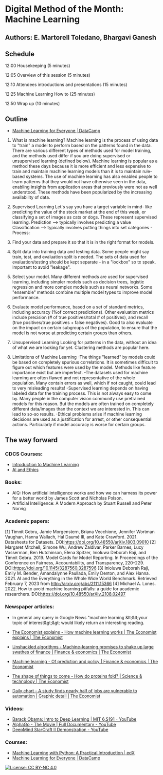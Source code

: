 # Digital Method of the Month: Machine Learning


## Authors: E. Martorell Toledano, Bhargavi Ganesh

## Schedule

12:00 Housekeeping (5 minutes)

12:05 Overview of this session (5 minutes)

12:10 Attendees introductions and presentations (15 minutes)

12:25 Machine Learning How to (25 minutes)

12:50 Wrap up (10 minutes)

## Outline

- [Machine Learning for Everyone | DataCamp](https://learn.datacamp.com/courses/introduction-to-machine-learning-with-r)

1. What is machine learning?
Machine learning is the process of using data to "train" a model to perform based on the patterns found in the data. There are various different types of methods used for model training, and the methods used differ if you are doing supervised or unsupervised learning (defined below). Machine learning is popular as a method these days because it is more efficient and less expensive to train and maintain machine learning models than it is to maintain rule-based systems. The use of machine learning has also enabled people to learn patterns that they would not have otherwise seen in the data, enabling insights from application areas that previously were not as well understood. These methods have been popularized by the increasing availability of data.

2. Supervised Learning
Let's say you have a target variable in mind- like predicting the value of the stock market at the end of this week, or classifying a set of images as cats or dogs. These represent supervised learning. 
Prediction --> typically involves predicting a value
Classification --> typically involves putting things into set categories
-Process:
1. Find your data and prepare it so that it is in the right format for models.
2. Split data into training data and testing data. Some people might say train, test, and evaluation split is needed. The sets of data used for evaluation/testing should be kept separate - in a "lockbox" so to speak. Important to avoid "leakage".
3. Select your model. Many different methods are used for supervised learning, including simpler models such as     decision trees, logistic regression and more complex models such as neural networks. Some "ensemble" methods combine multiple model types to improve model performance.
4. Evaluate model performance, based on a set of standard metrics, including accuracy (%of correct predictions). Other evaluation metrics include precision (# of true positives/total # of positives), and recall (true positives/true positives + false negatives). Good to also evaluate on the impact on certain subgroups of the population, to ensure that the model is not worse at predicting certain groups than others.

6. Unsupervised Learning
Looking for patterns in the data, without an idea of what we are looking for yet. Clustering methods are popular here.

7. Limitations of Machine Learning
-The things "learned" by models could be based on completely spurious correlations. It is sometimes difficult to figure out which features were used by the model. Methods like feature importance exist but are imperfect.
-The datasets used for machine learning are often flawed and not representative of the whole population. Many contain errors as well, which if not caught, could lead to very misleading results!
-Supervised learning depends on having labeled data for the training process. This is not always easy to come by. Many people in the computer vision community use pretrained models for this reason. But the models are often trained on completely different data/images than the context we are interested in. This can lead to so-so results.
-Ethical problems arise if machine learning decisions are used as a justification for arrest, or other consequential actions. Particularly if model accuracy is worse for certain groups.

## The way forward 

### CDCS Courses:
- [Introduction to Machine Learning](https://www.cdcs.ed.ac.uk/events/intro-to-machine-learning)
- [AI and Ethics](https://www.cdcs.ed.ac.uk/events/ai-ethics)


### Books:

- AIQ: How artificial intelligence works and how we can harness its power for a better world by James Scott and Nicholas Polson.
- Artificial Intelligence: A Modern Approach by Stuart Russell and Peter Norvig

### Academic papers:
[1] Timnit Gebru, Jamie Morgenstern, Briana Vecchione, Jennifer Wortman Vaughan, Hanna Wallach, Hal Daumé III, and Kate Crawford. 2021. Datasheets for Datasets. DOI:https://doi.org/10.48550/arXiv.1803.09010
[2] Margaret Mitchell, Simone Wu, Andrew Zaldivar, Parker Barnes, Lucy Vasserman, Ben Hutchinson, Elena Spitzer, Inioluwa Deborah Raji, and Timnit Gebru. 2019. Model Cards for Model Reporting. In Proceedings of the Conference on Fairness, Accountability, and Transparency, 220–229. DOI:https://doi.org/10.1145/3287560.3287596
[3] Inioluwa Deborah Raji, Emily M. Bender, Amandalynne Paullada, Emily Denton, and Alex Hanna. 2021. AI and the Everything in the Whole Wide World Benchmark. Retrieved February 7, 2023 from http://arxiv.org/abs/2111.15366
[4] Michael A. Lones. 2022. How to avoid machine learning pitfalls: a guide for academic researchers. DOI:https://doi.org/10.48550/arXiv.2108.02497

### Newspaper articles:

- In general any query in Google News &quot;machine learning \&lt;\&lt;your topic of interest\&gt;\&gt; would likely return an interesting reading.

- [The Economist explains - How machine learning works | The Economist explains | The Economist](https://www.economist.com/the-economist-explains/2015/05/13/how-machine-learning-works)
- [Unshackled algorithms - Machine-learning promises to shake up large swathes of finance | Finance &amp; economics | The Economist](https://www.economist.com/finance-and-economics/2017/05/25/machine-learning-promises-to-shake-up-large-swathes-of-finance)
- [Machine learning - Of prediction and policy | Finance &amp; economics | The Economist](https://www.economist.com/finance-and-economics/2016/08/20/of-prediction-and-policy)
- [The shape of things to come - How do proteins fold? | Science &amp; technology | The Economist](https://www.economist.com/science-and-technology/2020/11/30/how-do-proteins-fold)
- [Daily chart - A study finds nearly half of jobs are vulnerable to automation | Graphic detail | The Economist](https://www.economist.com/graphic-detail/2018/04/24/a-study-finds-nearly-half-of-jobs-are-vulnerable-to-automation)

### Videos:

- [Barack Obama: Intro to Deep Learning | MIT 6.S191 - YouTube](https://www.youtube.com/watch?v=l82PxsKHxYc)
- [AlphaGo - The Movie | Full Documentary - YouTube](https://www.youtube.com/watch?v=WXuK6gekU1Y)
- [DeepMind StarCraft II Demonstration - YouTube](https://www.youtube.com/watch?v=cUTMhmVh1qs)

### Courses:

- [Machine Learning with Python: A Practical Introduction | edX](https://www.edx.org/course/machine-learning-with-python-a-practical-introduct)
- [Machine Learning for Everyone | DataCamp](https://learn.datacamp.com/courses/introduction-to-machine-learning-with-r)


[![License: CC BY-NC 4.0](https://licensebuttons.net/l/by-nc/4.0/80x15.png)](https://creativecommons.org/licenses/by-nc/4.0/)

